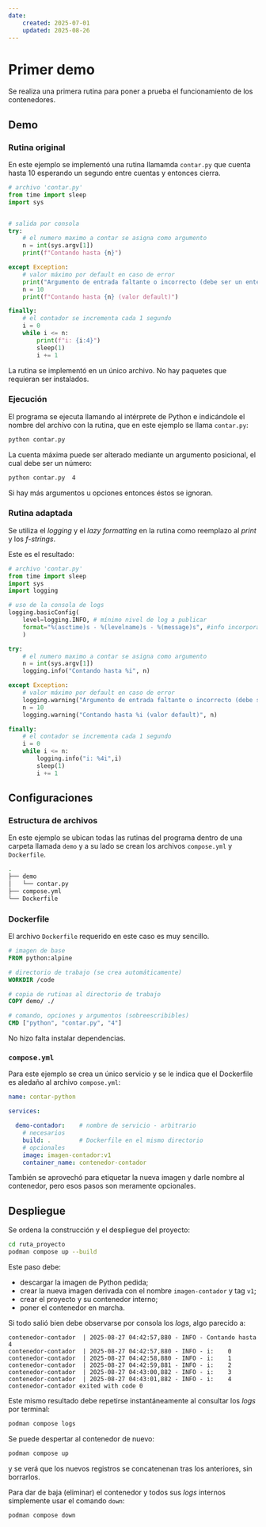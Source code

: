 ```yaml
---
date:
    created: 2025-07-01
    updated: 2025-08-26
---
```


# Primer demo

Se realiza una primera rutina para poner a prueba
el funcionamiento de los contenedores.


## Demo

###  Rutina original

En este ejemplo se implementó
una rutina llamamda `contar.py` que cuenta hasta 10
esperando un segundo entre cuentas y entonces cierra.



```py title="Rutina original"
# archivo 'contar.py'
from time import sleep
import sys


# salida por consola
try:
    # el numero maximo a contar se asigna como argumento
    n = int(sys.argv[1])
    print(f"Contando hasta {n}")

except Exception:
    # valor máximo por default en caso de error
    print("Argumento de entrada faltante o incorrecto (debe ser un entero)")
    n = 10
    print(f"Contando hasta {n} (valor default)")

finally:
    # el contador se incrementa cada 1 segundo
    i = 0
    while i <= n:
        print(f"i: {i:4}")
        sleep(1)
        i += 1
``` 

La rutina se implementó en un único archivo.
No hay paquetes que requieran ser instalados.

### Ejecución

El programa se ejecuta llamando al intérprete de Python
e indicándole el nombre del archivo con la rutina,
que en este ejemplo se llama `contar.py`: 

``` bash title="Ejecutar - cuenta default"
python contar.py
```

La cuenta máxima puede ser alterado mediante un argumento posicional,
el cual debe ser un número:

``` bash title="Ejecutar - cuenta custom"
python contar.py  4
```

Si hay más argumentos u opciones entonces éstos se ignoran.


### Rutina adaptada

Se utiliza el *logging*
y el *lazy formatting*
en la rutina
como reemplazo al *print*
y los *f-strings*.

Este es el resultado:

```py title="Rutina adaptada"
# archivo 'contar.py'
from time import sleep
import sys
import logging

# uso de la consola de logs
logging.basicConfig(
    level=logging.INFO, # mínimo nivel de log a publicar
    format="%(asctime)s - %(levelname)s - %(message)s", #info incorporada
    )

try:
    # el numero maximo a contar se asigna como argumento
    n = int(sys.argv[1])
    logging.info("Contando hasta %i", n)

except Exception:
    # valor máximo por default en caso de error
    logging.warning("Argumento de entrada faltante o incorrecto (debe ser un entero)")
    n = 10
    logging.warning("Contando hasta %i (valor default)", n)

finally:
    # el contador se incrementa cada 1 segundo
    i = 0
    while i <= n:
        logging.info("i: %4i",i)
        sleep(1)
        i += 1
``` 

## Configuraciones

### Estructura de archivos


En este ejemplo se ubican todas las rutinas del programa
dentro de una carpeta llamada `demo`
y a su lado se crean 
los archivos `compose.yml` y `Dockerfile`.

```bash title="Arbol de archivos"
.
├── demo
│   └── contar.py
├── compose.yml
└── Dockerfile
```
<!-- 
El archivo `compose.yml`
es llamado en muchos proyectos como `docker-compose.yml`.
También puede ponérsele la extensión `.yaml`.
 -->

### Dockerfile

El archivo `Dockerfile` requerido
en este caso
es muy sencillo.


```Dockerfile title="Dockerfile - básico"
# imagen de base
FROM python:alpine

# directorio de trabajo (se crea automáticamente)
WORKDIR /code

# copia de rutinas al directorio de trabajo
COPY demo/ ./

# comando, opciones y argumentos (sobreescribibles)
CMD ["python", "contar.py", "4"]
``` 

No hizo falta instalar dependencias.


<!-- 
En el archivo se siguen una serie de pasos básicos:

1. `FROM`: elige una imagen de contenedor de referencia,
en base a la cual se creara una nueva;
2. `WORKDIR`: crea y definer una ruta de trabajo 
para el programa
dentro del contenedor;
3. `COPY`: copia contenidos
(rutinas, directorios del programa,etc. )
a la ruta que se le especifica,
la cual es típicamente la carpeta de trabajo.
4. `CMD`: define el comando a ejecutar, sus opciones y argumentos.
Todos estos pueden ser sobreescritos.
 -->

### `compose.yml`


Para este ejemplo se crea un único servicio
y se le indica que el Dockerfile
es aledaño al archivo `compose.yml`:


```yaml title="compose.yml - construir imagen"
name: contar-python

services:

  demo-contador:    # nombre de servicio - arbitrario
    # necesarios
    build: .        # Dockerfile en el mismo directorio
    # opcionales
    image: imagen-contador:v1
    container_name: contenedor-contador
```

También se aprovechó para etiquetar la nueva imagen
y darle nombre al contenedor,
pero esos pasos son meramente opcionales.

## Despliegue


Se ordena 
la construcción y el despliegue del proyecto:

```bash title="Proyecto - Construir y desplegar"
cd ruta_proyecto
podman compose up --build
``` 
Este paso debe:

- descargar la imagen de Python pedida;
- crear la nueva imagen derivada 
con el nombre `imagen-contador` y tag `v1`;
- crear el proyecto y su contenedor interno; 
- poner el contenedor en marcha.

Si todo salió bien debe observarse por consola los *logs*,
algo parecido a:

``` log title="Proyecto - Registro"
contenedor-contador  | 2025-08-27 04:42:57,880 - INFO - Contando hasta 4
contenedor-contador  | 2025-08-27 04:42:57,880 - INFO - i:    0
contenedor-contador  | 2025-08-27 04:42:58,880 - INFO - i:    1
contenedor-contador  | 2025-08-27 04:42:59,881 - INFO - i:    2
contenedor-contador  | 2025-08-27 04:43:00,882 - INFO - i:    3
contenedor-contador  | 2025-08-27 04:43:01,882 - INFO - i:    4
contenedor-contador exited with code 0
```

Este mismo resultado debe repetirse instantáneamente
al consultar los *logs* por terminal:

```bash title="Proyecto - Consultar registro"
podman compose logs
``` 

Se puede despertar al contenedor de nuevo:

```bash title="Proyecto - Desplegar"
podman compose up
```

y se verá que los nuevos registros
se concatenenan tras los anteriores,
sin borrarlos.

Para dar de baja (eliminar) el contenedor
y todos sus *logs* internos
simplemente usar el comando `down`:

```bash title="Proyecto - Borrar"
podman compose down
```




<!-- 

## Puesta en marcha

El comando Compose interpreta el archivo `compose.yml` y con el crea,
ejecuta, lee y borra los contenedores indicados en el proyecto.
La terminal debe estar ubicada en la ruta del archivo para funcionar.

!!! info "Implementaciones"

    Dependiendo de la implementación del comando Compose instalada en el sistema,
    el comando se debe llamar como:

    ```bash
    docker-compose  <comando>  # Docker - versiones viejas / paquete externo
    docker compose  <comando>  # Docker - versiones nuevas
    podman-compose  <comando>  # Podman - Paquete externo
    podman compose  <comando>  # Podman Desktop - extension
    ```

    Elegir la variante que corresponda según el componente instalado en el sistema.
    En este tutorial se asumirá que es `podman compose  <comando>` 




### Creación

El proyecto se crea con el comando `up`.

```bash
podman compose up
```

Este comando descarga la imagen indicada por el Dockerfile
en caso de ser necesario y crea la imagen personalizada.
Luego pone en marcha al contenedor
y muestra los mensajes de log a medida que se producen.


El comando `up` no reconstruye la imagen en caso de modificarse la rutina Python. Para forzar la reconstrucción hay que agregar la opción `build`:

```bash
podman compose up --build
```

### Arranque

La puesta en marcha en segundo plano se realiza con el comando `start`:

```bash
podman compose start
```

### Registro

La consulta del registro de *logs* pasados se hace con `logs`:

```bash
podman compose logs
```

Los logs de cada contenedor también se pueden consultar desde el cliente gráfico tanto de Docker como de Podman.


### Borrar

El proyecto se elimina con el comando `down`:


```bash
podman compose down
```

Este comando apaga los contenedores del proyecto y los elimina.
 -->